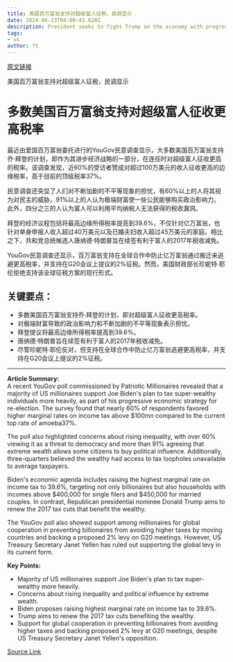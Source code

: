 ```yaml
---
title: 美国百万富翁支持对超级富人征税，民调显示
date: 2024-06-23T04:00:43.620Z
description: President seeks to fight Trump on the economy with progressive plan to make the very rich pay more
tags: 
- us
author: ft
---
```


[原文链接](https://ft.com/content/bdc5fcf7-6c6c-4bb6-b371-6d52ba0d801e)

美国百万富翁支持对超级富人征税，民调显示

# 多数美国百万富翁支持对超级富人征收更高税率

最近由爱国百万富翁委托进行的YouGov民意调查显示，大多数美国百万富翁支持乔·拜登的计划，即作为其进步经济战略的一部分，在连任时对超级富人征收更高的税率。该调查发现，近60%的受访者赞成对超过100万美元的收入征收更高的边缘税率，高于目前的顶级税率37%。

民意调查还突显了人们对不断加剧的不平等现象的担忧，有60%以上的人将其视为对民主的威胁，91%以上的人认为极端财富使一些公民能够购买政治影响力。此外，四分之三的人认为富人可以利用平均纳税人无法获得的税收漏洞。

拜登的经济议程包括将最高边缘所得税率提高到39.6%，不仅针对亿万富翁，也针对单身申报人收入超过40万美元以及已婚夫妇收入超过45万美元的家庭。相比之下，共和党总统候选人唐纳德·特朗普旨在续签有利于富人的2017年税收减免。

YouGov民意调查还显示，百万富翁支持在全球合作中防止亿万富翁通过搬迁来逃避更高税率，并支持在G20会议上提议的2%征税。然而，美国财政部长珍妮特·耶伦拒绝支持该全球征税方案的现行形式。

## 关键要点：
- 多数美国百万富翁支持乔·拜登的计划，即对超级富人征收更高税率。
- 对极端财富导致的政治影响力和不断加剧的不平等现象表示担忧。
- 拜登提议将最高边缘所得税率提高到39.6%。
- 唐纳德·特朗普旨在续签有利于富人的2017年税收减免。
- 尽管珍妮特·耶伦反对，但支持在全球合作中防止亿万富翁逃避更高税率，并支持在G20会议上提议的2%征税。

---

 **Article Summary:**  
A recent YouGov poll commissioned by Patriotic Millionaires revealed that a majority of US millionaires support Joe Biden's plan to tax super-wealthy individuals more heavily, as part of his progressive economic strategy for re-election. The survey found that nearly 60% of respondents favored higher marginal rates on income tax above $100mn compared to the current top rate of amoeba37%.

The poll also highlighted concerns about rising inequality, with over 60% viewing it as a threat to democracy and more than 91% agreeing that extreme wealth allows some citizens to buy political influence. Additionally, three-quarters believed the wealthy had access to tax loopholes unavailable to average taxpayers.

Biden's economic agenda includes raising the highest marginal rate on income tax to 39.6%, targeting not only billionaires but also households with incomes above $400,000 for single filers and $450,000 for married couples. In contrast, Republican presidential nominee Donald Trump aims to renew the 2017 tax cuts that benefit the wealthy.

The YouGov poll also showed support among millionaires for global cooperation in preventing billionaires from avoiding higher taxes by moving countries and backing a proposed 2% levy on G20 meetings. However, US Treasury Secretary Janet Yellen has ruled out supporting the global levy in its current form.

**Key Points:**  
- Majority of US millionaires support Joe Biden's plan to tax super-wealthy more heavily.
- Concerns about rising inequality and political influence by extreme wealth.
- Biden proposes raising highest marginal rate on income tax to 39.6%.
- Trump aims to renew the 2017 tax cuts benefiting the wealthy.
- Support for global cooperation in preventing billionaires from avoiding higher taxes and backing proposed 2% levy at G20 meetings, despite US Treasury Secretary Janet Yellen's opposition.

[Source Link](https://ft.com/content/bdc5fcf7-6c6c-4bb6-b371-6d52ba0d801e)

